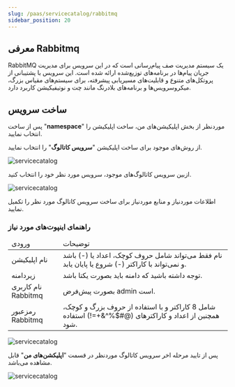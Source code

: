 ```yaml
---
slug: /paas/servicecatalog/rabbitmq
sidebar_position: 20
---
```


## معرفی Rabbitmq
RabbitMQ یک سیستم مدیریت صف پیام‌رسانی است که در این سرویس برای مدیریت جریان پیام‌ها در برنامه‌های توزیع‌شده ارائه شده است. این سرویس با پشتیبانی از پروتکل‌های متنوع و قابلیت‌های مسیریابی پیشرفته، برای سیستم‌های مقیاس بزرگ، میکروسرویس‌ها و برنامه‌های بلادرنگ مانند چت و نوتیفیکیشن کاربرد دارد.


## ساخت سرویس  

پس از ساخت "**namespace**" موردنظر از بخش اپلیکیشن‌های من، ساخت اپلیکیشن را انتخاب نمایید.

از روش‌های موجود برای ساخت اپلیکیشن "**سرویس کاتالوگ**" را انتخاب نمایید.

![servicecatalog](/img/servicecatalog/servicecatalog00.png)

ازبین سرویس کاتالوگ‌های موجود، سرویس مورد نظر خود را انتخاب کنید.

![servicecatalog](/img/servicecatalog/servicecatalog000.png)

اطلاعات موردنیاز و منابع موردنیاز برای ساخت سرویس کاتالوگ مورد نظر را تکمیل نمایید.

### راهنمای اینپوت‌های مورد نیاز


<table>
    <thead>
        <tr>
            <td>ورودی</td>
            <td>توضیحات</td>
        </tr>
    </thead>
    <tbody>
        <tr>
            <td>نام اپلیکیشن</td>
            <td>نام فقط می‌تواند شامل حروف کوچک، اعداد یا (-) باشد و نمی‌تواند با کاراکتر (-) شروع یا پایان یابد.</td>
        </tr>
         <tr>
            <td>زیردامنه</td>
            <td>توجه داشته باشید که دامنه باید بصورت یکتا باشد.</td>
        </tr>
        <tr>
            <td>نام کاربری Rabbitmq</td>
            <td>بصورت پیش‌فرض admin است.</td>
        </tr>
        <tr>
            <td>رمزعبور Rabbitmq</td>
            <td>شامل 8 کاراکتر و با استفاده از حروف بزرگ و کوچک، همچنین از اعداد و کاراکتر‌های (@#$%^&+=!) استفاده شود.</td>
        </tr>
    </tbody>
</table>
 

![servicecatalog](/img/servicecatalog/servicecatalog35.png)

 پس از تایید مرحله اخر سرویس کاتالوگ موردنظر در قسمت "**اپلیکشن‌های من**" قابل مشاهده می‌باشد.
 
 ![servicecatalog](/img/servicecatalog/servicecatalog36.png)
